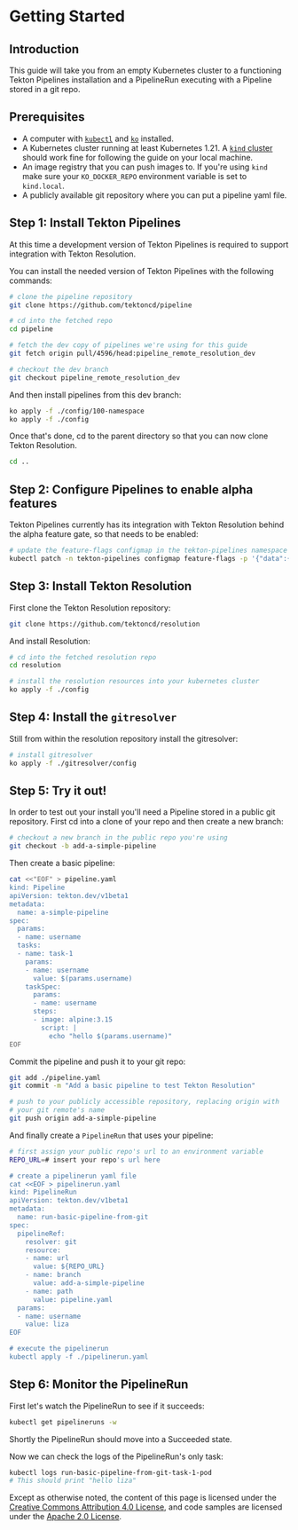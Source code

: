 # Getting Started

## Introduction

This guide will take you from an empty Kubernetes cluster to a
functioning Tekton Pipelines installation and a PipelineRun executing
with a Pipeline stored in a git repo.

## Prerequisites

- A computer with
  [`kubectl`](https://kubernetes.io/docs/tasks/tools/#kubectl) and
  [`ko`](https://github.com/google/ko) installed.
- A Kubernetes cluster running at least Kubernetes 1.21. A [`kind`
  cluster](https://kind.sigs.k8s.io/docs/user/quick-start/#installation)
  should work fine for following the guide on your local machine.
- An image registry that you can push images to. If you're using `kind`
  make sure your `KO_DOCKER_REPO` environment variable is set to
  `kind.local`.
- A publicly available git repository where you can put a pipeline yaml
  file.

## Step 1: Install Tekton Pipelines

At this time a development version of Tekton Pipelines
is required to support integration with Tekton Resolution.

You can install the needed version of Tekton Pipelines with the
following commands:

```sh
# clone the pipeline repository
git clone https://github.com/tektoncd/pipeline

# cd into the fetched repo
cd pipeline

# fetch the dev copy of pipelines we're using for this guide
git fetch origin pull/4596/head:pipeline_remote_resolution_dev

# checkout the dev branch
git checkout pipeline_remote_resolution_dev
```

And then install pipelines from this dev branch:

```sh
ko apply -f ./config/100-namespace
ko apply -f ./config
```

Once that's done, cd to the parent directory so that you can now clone
Tekton Resolution.

```sh
cd ..
```

## Step 2: Configure Pipelines to enable alpha features

Tekton Pipelines currently has its integration with Tekton Resolution behind
the alpha feature gate, so that needs to be enabled:

```sh
# update the feature-flags configmap in the tekton-pipelines namespace
kubectl patch -n tekton-pipelines configmap feature-flags -p '{"data":{"enable-api-fields":"alpha"}}'
```

## Step 3: Install Tekton Resolution

First clone the Tekton Resolution repository:

```sh
git clone https://github.com/tektoncd/resolution
```

And install Resolution:

```sh
# cd into the fetched resolution repo
cd resolution

# install the resolution resources into your kubernetes cluster
ko apply -f ./config
```

## Step 4: Install the `gitresolver`

Still from within the resolution repository install the gitresolver:

```sh
# install gitresolver
ko apply -f ./gitresolver/config
```

## Step 5: Try it out!

In order to test out your install you'll need a Pipeline stored in a
public git repository. First cd into a clone of your repo and then
create a new branch:

```sh
# checkout a new branch in the public repo you're using
git checkout -b add-a-simple-pipeline
```

Then create a basic pipeline:

```sh
cat <<"EOF" > pipeline.yaml
kind: Pipeline
apiVersion: tekton.dev/v1beta1
metadata:
  name: a-simple-pipeline
spec:
  params:
  - name: username
  tasks:
  - name: task-1
    params:
    - name: username
      value: $(params.username)
    taskSpec:
      params:
      - name: username
      steps:
      - image: alpine:3.15
        script: |
          echo "hello $(params.username)"
EOF
```

Commit the pipeline and push it to your git repo:

```sh
git add ./pipeline.yaml
git commit -m "Add a basic pipeline to test Tekton Resolution"

# push to your publicly accessible repository, replacing origin with
# your git remote's name
git push origin add-a-simple-pipeline
```

And finally create a `PipelineRun` that uses your pipeline:

```sh
# first assign your public repo's url to an environment variable
REPO_URL=# insert your repo's url here

# create a pipelinerun yaml file
cat <<EOF > pipelinerun.yaml
kind: PipelineRun
apiVersion: tekton.dev/v1beta1
metadata:
  name: run-basic-pipeline-from-git
spec:
  pipelineRef:
    resolver: git
    resource:
    - name: url
      value: ${REPO_URL}
    - name: branch
      value: add-a-simple-pipeline
    - name: path
      value: pipeline.yaml
  params:
  - name: username
    value: liza
EOF

# execute the pipelinerun
kubectl apply -f ./pipelinerun.yaml
```

## Step 6: Monitor the PipelineRun

First let's watch the PipelineRun to see if it succeeds:

```sh
kubectl get pipelineruns -w
```

Shortly the PipelineRun should move into a Succeeded state.

Now we can check the logs of the PipelineRun's only task:

```sh
kubectl logs run-basic-pipeline-from-git-task-1-pod
# This should print "hello liza"
```

Except as otherwise noted, the content of this page is licensed under the
[Creative Commons Attribution 4.0 License](https://creativecommons.org/licenses/by/4.0/),
and code samples are licensed under the
[Apache 2.0 License](https://www.apache.org/licenses/LICENSE-2.0).
